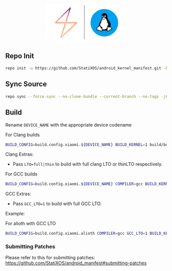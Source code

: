 [<center><img src="https://raw.githubusercontent.com/sourajitk/STX-Logo/main/stx-2021-kernel.png" height="50%" width="50%;" /></center>](https://github.com/StatiXOS)

## Repo Init ##

```bash
repo init -u https://github.com/StatiXOS/android_kernel_manifest.git -b android-msm-xiaomi-4.19-android11
```

## Sync Source ##

```bash
repo sync --force-sync --no-clone-bundle --current-branch --no-tags -j$(nproc --all)
```

## Build ##

Rename `DEVICE_NAME` with the appropriate device codename

For Clang builds
```bash
BUILD_CONFIG=build.config.xiaomi.${DEVICE_NAME} BUILD_KERNEL=1 build/build.sh
```
Clang Extras:
* Pass `LTO=full|thin` to build with full clang LTO or thinLTO respectively.

For GCC builds
```bash
BUILD_CONFIG=build.config.xiaomi.${DEVICE_NAME} COMPILER=gcc BUILD_KERNEL=1 build/build.sh
```

GCC Extras:
* Pass `GCC_LTO=1` to build with full GCC LTO.

Example:

For alioth with GCC LTO
```bash
BUILD_CONFIG=build.config.xiaomi.alioth COMPILER=gcc GCC_LTO=1 BUILD_KERNEL=1 build/build.sh
```

### Submitting Patches ###

Please refer to this for submitting patches: https://github.com/StatiXOS/android_manifest#submitting-patches
